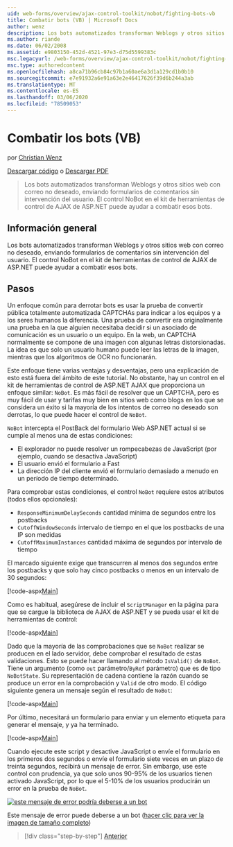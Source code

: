 ```yaml
---
uid: web-forms/overview/ajax-control-toolkit/nobot/fighting-bots-vb
title: Combatir bots (VB) | Microsoft Docs
author: wenz
description: Los bots automatizados transforman Weblogs y otros sitios web con correo no deseado, enviando formularios de comentarios sin intervención del usuario. El control NoBot en el ASP.NET AJAX con...
ms.author: riande
ms.date: 06/02/2008
ms.assetid: e9803150-452d-4521-97e3-d75d5599383c
msc.legacyurl: /web-forms/overview/ajax-control-toolkit/nobot/fighting-bots-vb
msc.type: authoredcontent
ms.openlocfilehash: a8ca71b96cb84c97b1a60ae6a3d1a129cd1b0b10
ms.sourcegitcommit: e7e91932a6e91a63e2e46417626f39d6b244a3ab
ms.translationtype: MT
ms.contentlocale: es-ES
ms.lasthandoff: 03/06/2020
ms.locfileid: "78509053"
---
```

# <a name="fighting-bots-vb"></a>Combatir los bots (VB)

por [Christian Wenz](https://github.com/wenz)

[Descargar código](https://download.microsoft.com/download/9/3/f/93f8daea-bebd-4821-833b-95205389c7d0/NoBot0.vb.zip) o [Descargar PDF](https://download.microsoft.com/download/b/6/a/b6ae89ee-df69-4c87-9bfb-ad1eb2b23373/nobot0VB.pdf)

> Los bots automatizados transforman Weblogs y otros sitios web con correo no deseado, enviando formularios de comentarios sin intervención del usuario. El control NoBot en el kit de herramientas de control de AJAX de ASP.NET puede ayudar a combatir esos bots.

## <a name="overview"></a>Información general

Los bots automatizados transforman Weblogs y otros sitios web con correo no deseado, enviando formularios de comentarios sin intervención del usuario. El control NoBot en el kit de herramientas de control de AJAX de ASP.NET puede ayudar a combatir esos bots.

## <a name="steps"></a>Pasos

Un enfoque común para derrotar bots es usar la prueba de convertir pública totalmente automatizada CAPTCHAs para indicar a los equipos y a los seres humanos la diferencia. Una prueba de convertir era originalmente una prueba en la que alguien necesitaba decidir si un asociado de comunicación es un usuario o un equipo. En la web, un CAPTCHA normalmente se compone de una imagen con algunas letras distorsionadas. La idea es que solo un usuario humano puede leer las letras de la imagen, mientras que los algoritmos de OCR no funcionarán.

Este enfoque tiene varias ventajas y desventajas, pero una explicación de esto está fuera del ámbito de este tutorial. No obstante, hay un control en el kit de herramientas de control de ASP.NET AJAX que proporciona un enfoque similar: `NoBot`. Es más fácil de resolver que un CAPTCHA, pero es muy fácil de usar y tarifas muy bien en sitios web como blogs en los que se considera un éxito si la mayoría de los intentos de correo no deseado son derrotas, lo que puede hacer el control de `NoBot`.

`NoBot` intercepta el PostBack del formulario Web ASP.NET actual si se cumple al menos una de estas condiciones:

- El explorador no puede resolver un rompecabezas de JavaScript (por ejemplo, cuando se desactiva JavaScript)
- El usuario envió el formulario a Fast
- La dirección IP del cliente envió el formulario demasiado a menudo en un período de tiempo determinado.

Para comprobar estas condiciones, el control `NoBot` requiere estos atributos (todos ellos opcionales):

- `ResponseMinimumDelaySeconds` cantidad mínima de segundos entre los postbacks
- `CutoffWindowSeconds` intervalo de tiempo en el que los postbacks de una IP son medidas
- `CutoffMaximumInstances` cantidad máxima de segundos por intervalo de tiempo

El marcado siguiente exige que transcurren al menos dos segundos entre los postbacks y que solo hay cinco postbacks o menos en un intervalo de 30 segundos:

[!code-aspx[Main](fighting-bots-vb/samples/sample1.aspx)]

Como es habitual, asegúrese de incluir el `ScriptManager` en la página para que se cargue la biblioteca de AJAX de ASP.NET y se pueda usar el kit de herramientas de control:

[!code-aspx[Main](fighting-bots-vb/samples/sample2.aspx)]

Dado que la mayoría de las comprobaciones que se `NoBot` realizar se producen en el lado servidor, debe comprobar el resultado de estas validaciones. Esto se puede hacer llamando al método `IsValid()` de `NoBot`. Tiene un argumento (como `out` parámetro/`ByRef` parámetro) que es de tipo `NoBotState`. Su representación de cadena contiene la razón cuando se produce un error en la comprobación y `Valid` de otro modo. El código siguiente genera un mensaje según el resultado de `NoBot`:

[!code-aspx[Main](fighting-bots-vb/samples/sample3.aspx)]

Por último, necesitará un formulario para enviar y un elemento etiqueta para generar el mensaje, y ya ha terminado.

[!code-aspx[Main](fighting-bots-vb/samples/sample4.aspx)]

Cuando ejecute este script y desactive JavaScript o envíe el formulario en los primeros dos segundos o envíe el formulario siete veces en un plazo de treinta segundos, recibirá un mensaje de error. Sin embargo, use este control con prudencia, ya que solo unos 90-95% de los usuarios tienen activado JavaScript, por lo que el 5-10% de los usuarios producirán un error en la prueba de `NoBot`.

[![este mensaje de error podría deberse a un bot](fighting-bots-vb/_static/image2.png)](fighting-bots-vb/_static/image1.png)

Este mensaje de error puede deberse a un bot ([hacer clic para ver la imagen de tamaño completo](fighting-bots-vb/_static/image3.png))

> [!div class="step-by-step"]
> [Anterior](fighting-bots-cs.md)
